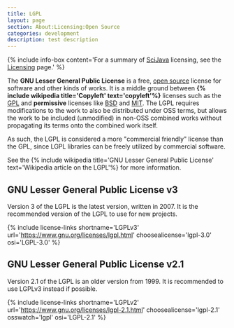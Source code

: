 ```yaml
---
title: LGPL
layout: page
section: About:Licensing:Open Source
categories: development
description: test description
---
```


{% include info-box content='For a summary of [SciJava](SciJava) licensing, see the [Licensing](/licensing) page.' %} 

The **GNU Lesser General Public License** is a free, [open source](Open_source)
license for software and other kinds of works. It is a middle ground between
**{% include wikipedia title='Copyleft' text='copyleft'%}** licenses such as
the [GPL](/licensing/gpl) and **permissive** licenses like [BSD](/licensing/bsd) and [MIT](/licensing/mit).
The LGPL requires modifications to the work to also be distributed under OSS
terms, but allows the work to be included (unmodified) in non-OSS combined
works without propagating its terms onto the combined work itself.

As such, the LGPL is considered a more "commercial friendly" license than the
GPL, since LGPL libraries can be freely utilized by commercial software.

See the
{% include wikipedia title='GNU Lesser General Public License' text='Wikipedia article on the LGPL'%}
for more information.

## GNU Lesser General Public License v3

Version 3 of the LGPL is the latest version, written in 2007. It is the
recommended version of the LGPL to use for new projects.

{% include license-links shortname='LGPLv3' url='https://www.gnu.org/licenses/lgpl.html' choosealicense='lgpl-3.0' osi='LGPL-3.0' %}

## GNU Lesser General Public License v2.1

Version 2.1 of the LGPL is an older version from 1999. It is recommended to use
LGPLv3 instead if possible.

{% include license-links shortname='LGPLv2' url='https://www.gnu.org/licenses/lgpl-2.1.html' choosealicense='lgpl-2.1' osswatch='lgpl' osi='LGPL-2.1' %}

